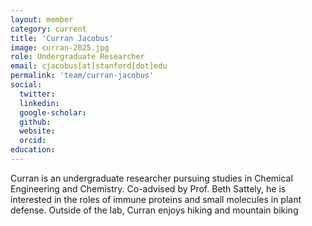 ```yaml
---
layout: member
category: current
title: 'Curran Jacobus'
image: curran-2025.jpg
role: Undergraduate Researcher
email: cjacobus[at]stanford[dot]edu 
permalink: 'team/curran-jacobus'
social:
  twitter:
  linkedin: 
  google-scholar:
  github:
  website:
  orcid:
education:
---
```


Curran is an undergraduate researcher pursuing studies in Chemical Engineering and Chemistry. Co-advised by Prof. Beth Sattely, he is interested in the roles of immune proteins and small molecules in plant 
defense. Outside of the lab, Curran enjoys hiking and mountain biking
